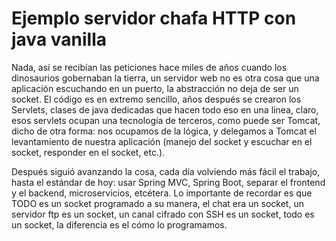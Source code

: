 # Ejemplo servidor chafa HTTP con java vanilla

Nada, así se recibían las peticiones hace miles de años cuando los dinosaurios gobernaban la tierra, un servidor web no es otra cosa que una aplicación escuchando en un puerto, la abstracción no deja de ser un socket. El código es en extremo sencillo, años después se crearon los Servlets, clases de java dedicadas que hacen todo eso en una línea, claro, esos servlets ocupan una tecnología de terceros, como puede ser Tomcat, dicho de otra forma: nos ocupamos de la lógica, y delegamos a Tomcat el levantamiento de nuestra aplicación (manejo del socket y escuchar en el socket, responder en el socket, etc.).

Después siguió avanzando la cosa, cada día volviendo más fácil el trabajo, hasta el estándar de hoy: usar Spring MVC, Spring Boot, separar el frontend y el backend, microservicios, etcétera. Lo importante de recordar es que TODO es un socket programado a su manera, el chat era un socket, un servidor ftp es un socket, un canal cifrado con SSH es un socket, todo es un socket, la diferencia es el cómo lo programamos.